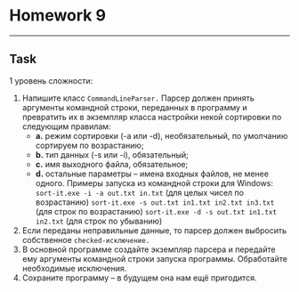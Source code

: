# Homework 9

---
## Task
1 уровень сложности: 
1. Напишите класс `CommandLineParser.`
Парсер должен принять аргументы командной строки, переданных
в программу и превратить их в экземпляр класса настройки 
некой сортировки по следующим правилам:
   - **a.** режим сортировки (-a или -d), необязательный, 
   по умолчанию сортируем по возрастанию;
   - **b.** тип данных (-s или -i), обязательный;
   - **c.** имя выходного файла, обязательное;
   - **d.** остальные параметры – имена входных файлов, 
   не менее одного.
   Примеры запуска из командной строки для Windows:
   `sort-it.exe -i -a out.txt in.txt` (для целых чисел по 
   возрастанию) `sort-it.exe -s out.txt in1.txt in2.txt in3.txt` 
   (для строк по возрастанию) 
   `sort-it.exe -d -s out.txt in1.txt in2.txt` 
   (для строк по убыванию)
2. Если переданы неправильные данные, то парсер должен 
выбросить собственное `checked-исключение.`
3. В основной программе создайте экземпляр парсера и 
передайте ему аргументы командной строки запуска программы.
Обработайте необходимые исключения.
4. Сохраните программу – в будущем она нам ещё пригодится.